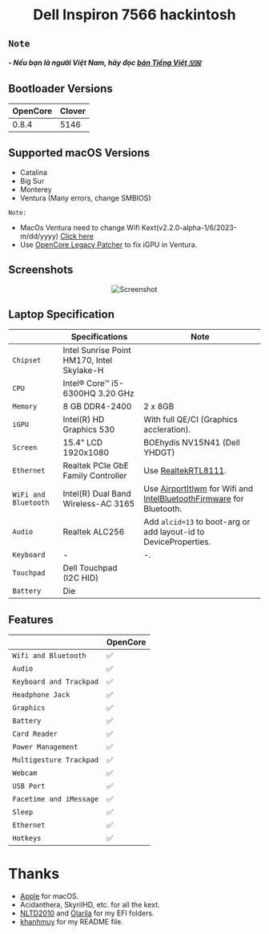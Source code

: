 # <div align="center">Dell Inspiron 7566 hackintosh
</div> 

## ```Note```

<h5>- Nếu bạn là người Việt Nam, hãy đọc <a href="https://github.com/qilskcter/Dell-Vostro-3460-Hackintosh/blob/main/README-VN.md">bản Tiếng Việt 🇻🇳</a></h5> 

## Bootloader Versions

|OpenCore|Clover|
|--------|------|
|0.8.4|5146| 

## Supported macOS Versions

- Catalina
- Big Sur
- Monterey
- Ventura (Many errors, change SMBIOS)

```Note:``` 
- MacOs Ventura need to change Wifi Kext(v2.2.0-alpha-1/6/2023-m/dd/yyyy) [Click here](https://github.com/OpenIntelWireless/itlwm/releases)
- Use [OpenCore Legacy Patcher](https://github.com/dortania/OpenCore-Legacy-Patcher/releases) to fix iGPU in Ventura.

## Screenshots

<div align="center">
  
![Screenshot](Screenshots/OK.png)
   
</div>

## Laptop Specification
 
|                     | Specifications| Note |
| ---------------------------- | ---------------------- |------------------|
| ``Chipset``| Intel Sunrise Point HM170, Intel Skylake-H |   |
| ``CPU``| Intel® Core™ i5-6300HQ 3.20 GHz | |
| ``Memory``| 8 GB DDR4-2400 | 2 x 8GB |
| ``iGPU``| Intel(R) HD Graphics 530 | With full QE/CI (Graphics accleration). |
| ``Screen``| 15.4" LCD 1920x1080 | BOEhydis NV15N41 (Dell YHDGT) |
| ``Ethernet``| Realtek PCIe GbE Family Controller | Use [RealtekRTL8111](https://github.com/Mieze/RTL8111_driver_for_OS_X/releases). |
| ``WiFi and Bluetooth``| 	Intel(R) Dual Band Wireless-AC 3165 | Use [AirportItlwm](https://github.com/OpenIntelWireless/itlwm/releases) for Wifi and [IntelBluetoothFirmware](https://openintelwireless.github.io/IntelBluetoothFirmware/) for Bluetooth. | 
| ``Audio``| Realtek ALC256 | Add `alcid=13` to boot-arg or add layout-id to DeviceProperties. |
| ``Keyboard``| - | -. |
| ``Touchpad``| Dell Touchpad (I2C HID) |  |
| ``Battery``| Die | |

  


## Features


|                               | OpenCore             | 
| ----------------------------- | -------------------- | 
| ``Wifi and Bluetooth``|✅|
| ``Audio``|✅|
| ``Keyboard and Trackpad``|✅|
| ``Headphone Jack``|✅|
| ``Graphics``|✅|
| ``Battery``|✅|
| ``Card Reader``|✅|
| ``Power Management``|✅|
| ``Multigesture Trackpad``|✅|                                                                        
| ``Webcam``|✅|
| ``USB Port``|✅|
| ``Facetime and iMessage``|✅|
| ``Sleep``|✅|
| ``Ethernet``|✅|
| ``Hotkeys``|✅|

# Thanks
- [Apple](https://apple.com) for macOS.
- Acidanthera, SkyrilHD, etc. for all the kext.
- [NLTD2010](https://github.com/NLTD2010) and [Olarila](https://olarila.com) for my EFI folders.
- [khanhmuy](https://github.com/khanhmuy) for my README file.
